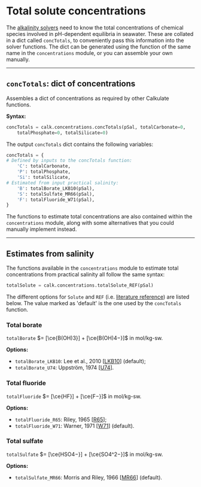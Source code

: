 <script type="text/x-mathjax-config">
MathJax.Hub.Config({tex2jax: {inlineMath: [['$','$'], ['\\(','\\)']]}});
MathJax.Ajax.config.path["mhchem"] =
  "https://cdnjs.cloudflare.com/ajax/libs/mathjax-mhchem/3.3.2";
MathJax.Hub.Config({TeX: {extensions: ["[mhchem]/mhchem.js"]}});
</script><script src='https://cdnjs.cloudflare.com/ajax/libs/mathjax/2.7.5/MathJax.js?config=TeX-MML-AM_CHTML' async></script>

# Total solute concentrations

The [alkalinity solvers](../solvers) need to know the total concentrations of chemical species involved in pH-dependent equilibria in seawater. These are collated in a dict called `concTotals`, to conveniently pass this information into the solver functions. The dict can be generated using the function of the same name in the `concentrations` module, or you can assemble your own manually.

---

## `concTotals`: dict of concentrations

Assembles a dict of concentrations as required by other Calkulate functions.

**Syntax:**

```python
concTotals = calk.concentrations.concTotals(pSal, totalCarbonate=0,
    totalPhosphate=0, totalSilicate=0)
```

The output `concTotals` dict contains the following variables:

```python
concTotals = {
# Defined by inputs to the concTotals function:
    'C': totalCarbonate,
    'P': totalPhosphate,
    'Si': totalSilicate,
# Estimated from input practical salinity:
    'B': totalBorate_LKB10(pSal),
    'S': totalSulfate_MR66(pSal),
    'F': totalFluoride_W71(pSal),
}
```

The functions to estimate total concentrations are also contained within the `concentrations` module, along with some alternatives that you could manually implement instead.

---

## Estimates from salinity

The functions available in the `concentrations` module to estimate total concentrations from practical salinity all follow the same syntax:

```python
totalSolute = calk.concentrations.totalSolute_REF(pSal)
```

The different options for `Solute` and `REF` (i.e. [literature reference](../references)) are listed below. The value marked as 'default' is the one used by the `concTotals` function.

### Total borate

`totalBorate` $= [\ce{B(OH)3}] + [\ce{B(OH)4−}]$ in mol/kg-sw.

**Options:**

  * `totalBorate_LKB10`: Lee et al., 2010 [[LKB10](../references/#LKB10)] (default);
  * `totalBorate_U74`: Uppström, 1974 [[U74](../references/#U74)].

### Total fluoride

`totalFluoride` $= [\ce{HF}] + [\ce{F−}]$ in mol/kg-sw.

**Options:**

  * `totalFluoride_R65`: Riley, 1965 [[R65](../references/#R65)];
  * `totalFluoride_W71`: Warner, 1971 [[W71](../references/#W71)] (default).

### Total sulfate

`totalSulfate` $= [\ce{HSO4−}] + [\ce{SO4^2−}]$ in mol/kg-sw.

**Options:**

  * `totalSulfate_MR66`: Morris and Riley, 1966 [[MR66](../references/#MR66)] (default).
